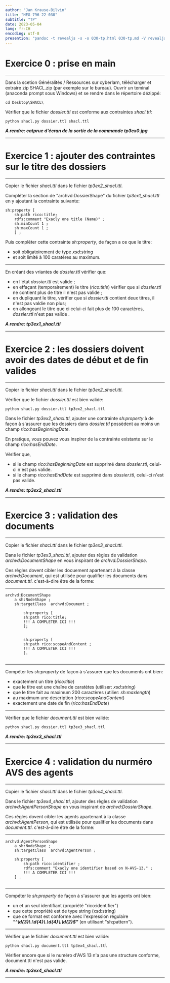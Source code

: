 ```yaml
---
author: "Jan Krause-Bilvin"
title: "HEG-796-22-030"
subtitle: "TP"
date: 2023-05-04
lang: fr-CH
encoding: utf-8
presention: "pandoc -t revealjs -s -o 030-tp.html 030-tp.md -V revealjs-url=reveal.js -V theme=white --katex; pandoc -t html5 -o 030-tp.pdf 030-tp.md"
---
```



# Exercice 0 : prise en main

---

Dans la scetion Généralités / Ressources sur cyberlarn, télécharger et extraire zip SHACL.zip (par exemple sur le bureau). Ouvrir un teminal (anaconda prompt sous Windows) et se rendre dans le répertoire dézippé:

```
cd Desktop\SHACL\
```

Vérifier que le fichier *dossier.ttl* est conforme aux contraintes *shacl.ttl*:

```
python shacl.py dossier.ttl shacl.ttl
```

***A rendre: catprue d'écran de la sortie de la commande tp3ex0.jpg***


---

# Exercice 1 : ajouter des contraintes sur le titre des dossiers

---

Copier le fichier *shacl.ttl* dans le fichier *tp3ex2_shacl.ttl*.

Compléter la section de "archvd:DossierShape" du fichier *tp3ex1_shacl.ttl* en y ajoutant la contrainte suivante:

```
sh:property [
	sh:path rico:title;
	rdfs:comment "Exacly one title (Name)" ;
	sh:minCount 1 ;
	sh:maxCount 1 ;
	] ;
```

Puis compléter cette contrainte *sh:property*, de façon a ce que le titre:


* soit obligatoirement de type *xsd:string*
* et soit limité à 100 caratères au maximum.

---

En créant des vriantes de *dossier.ttl* vérifier que:

* en l'état *dossier.ttl* est valide ;
* en effaçant (temporairement) le titre (*rico:title*) vérifier que si *dossier.ttl* ne contient plus de titre il n'est pas valide ;
* en dupliquant le titre, vérifier que si *dossier.ttl* contient deux titres, il n'est pas valdie non plus;
* en allongeant le titre que ci celui-ci fait plus de 100 caractères, *dossier.ttl* n'est pas valide .

***A rendre: tp3ex1_shacl.ttl***


---

# Exercice 2 : les dossiers doivent avoir des dates de début et de fin valides

---

Copier le fichier *shacl.ttl* dans le fichier *tp3ex2_shacl.ttl*.

Vérifier que le fichier *dossier.ttl* est bien valide:

```
python shacl.py dossier.ttl tp3ex2_shacl.ttl
```

Dans le fichier *tp3ex2_shacl.ttl*,  ajouter une contrainte *sh:property* 
à de façon à s'assurer que les dossiers dans *dossier.ttl* possèdent 
au moins un champ *rico:hasBeginningDate*. 

En pratique, vous pouvez vous inspirer de la contrainte existante sur le champ *rico:hasEndDate*.

Vérifier que, 

* si le champ *rico:hasBeginningDate* est supprimé dans *dossier.ttl*, celui-ci n'est pas valide.
* si le champ *rico:hasEndDate* est supprimé dans *dossier.ttl*, celui-ci n'est pas valide.

***A rendre: tp3ex2_shacl.ttl***

---

# Exercice 3 : validation des documents

---

Copier le fichier *shacl.ttl* dans le fichier *tp3ex3_shacl.ttl*.

Dans le fichier *tp3ex3_shacl.ttl*, ajouter des règles de validation *archvd:DocumentShape* en vous inspirant de *archvd:DossierShape*.

Ces règles dovent cibler les docuement apartenant à la classe *archvd:Document*, qui est utilisée pour qualifier les documents dans *document.ttl*.
 c'est-à-dire être de la forme:

---
 
```
archvd:DocumentShape
	a sh:NodeShape ; 
	sh:targetClass  archvd:Document ;

		sh:property [
		sh:path rico:title;
        !!! A COMPLETER ICI !!! 
		];
	

		sh:property [
		sh:path rico:scopeAndContent ;
        !!! A COMPLETER ICI !!! 
		].
		
```

---

Compéter les *sh:property* de façon à s'assurer que les documents ont bien:

* exactement un titre (*rico:title*)
* que le titre est une chaîne de caratètes (utiliser: *xsd:string*)
* que le titre fait au maximum 200 caractères (utilier: *sh:maxlength*)
* au maximum une description (*rico:scopeAndContent*)
* exactement une date de fin (*rico:hasEndDate*)

---


Vérifier que le fichier *document.ttl* est bien valide:

```
python shacl.py dossier.ttl tp3ex3_shacl.ttl
```

***A rendre: tp3ex3_shacl.ttl***

---

# Exercice 4 : validation du nurméro AVS des agents

---

Copier le fichier *shacl.ttl* dans le fichier *tp3ex4_shacl.ttl*.

Dans le fichier *tp3ex4_shacl.ttl*, ajouter des règles de validation *archvd:AgentPersonShape* en vous inspirant de *archvd:DossierShape*.

Ces règles dovent cibler les agents apartenant à la classe *archvd:AgentPerson*, qui est utilisée pour qualifier les documents dans *document.ttl*.
 c'est-à-dire être de la forme:

---
 
```
archvd:AgentPersonShape
	a sh:NodeShape ; 
	sh:targetClass  archvd:AgentPerson ;
	
	sh:property [	
		sh:path rico:identifier ;
		rdfs:comment "Exacly one identifier based on N-AVS-13." ;
        !!! A COMPLETER ICI !!!  
	] .	
		
```

---

Compéter le *sh:property* de façon à s'assurer que les agents ont bien:

* un et un seul identifiant (propriété "rico:identifier")
* que cette propriété est de type string (xsd:string)
* que ce format est conforme avec l'expression régulaire ***"^\\d{3}\\.\\d{4}\\.\\d{4}\\.\\d{2}$"*** (en utilisant "sh:pattern").

---

Vérifier que le fichier *document.ttl* est bien valide:

```
python shacl.py document.ttl tp3ex4_shacl.ttl
```

Vérifier encore que si le numéro d'AVS 13 n'a pas une structure conforme, document.ttl n'est pas valide.


***A rendre: tp3ex4_shacl.ttl***

---

